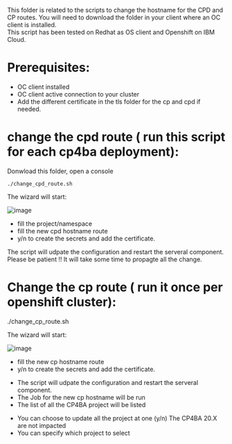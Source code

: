 This folder is related to the scripts to change the hostname for the CPD and CP routes.
You will need to download the folder in your client where an OC client is installed.  
This script has been tested on Redhat as OS client and Openshift on IBM Cloud.


# Prerequisites: 

* OC client installed 
* OC client active connection to your cluster
* Add the different certificate in the tls folder for the cp and cpd if needed. 

# change the cpd route ( run this script for each cp4ba deployment):
    
Donwload this folder, open a console

    ./change_cpd_route.sh

The wizard will start: 

![image](https://user-images.githubusercontent.com/33630653/157493957-b8c67498-0880-4295-9403-75affb9a5a35.png)

* fill the project/namespace 
* fill the new cpd hostname route
* y/n to create the secrets and add the certificate.

The script will udpate the configuration and restart the serveral component.
Please be patient !! It will take some time to propagte all the change.

# Change the cp route ( run it once per openshift cluster):

   ./change_cp_route.sh

The wizard will start: 

![image](https://user-images.githubusercontent.com/33630653/157495762-880688c7-d9f7-448a-a753-bb2dfcc332ec.png)


* fill the new cp hostname route
* y/n to create the secrets and add the certificate.
- The script will udpate the configuration and restart the serveral component.
- The Job for the new cp hostname will be run 
- The list of all the CP4BA project will be listed 
* You can choose to update all the project at one (y/n) The CP4BA 20.X are not impacted
* You can specify which project to select 
